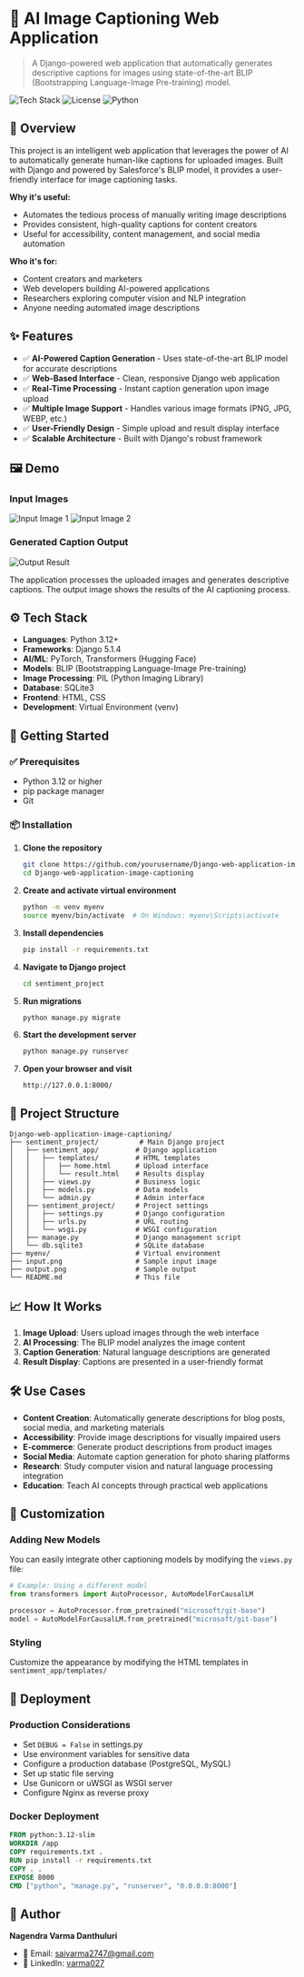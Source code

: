 # 🚀 AI Image Captioning Web Application
> A Django-powered web application that automatically generates descriptive captions for images using state-of-the-art BLIP (Bootstrapping Language-Image Pre-training) model.

![Tech Stack](https://img.shields.io/badge/Tech-Python|Django|PyTorch|Transformers-blue)
![License](https://img.shields.io/badge/License-MIT-green)
![Python](https://img.shields.io/badge/Python-3.12+-blue)

## 📌 Overview
This project is an intelligent web application that leverages the power of AI to automatically generate human-like captions for uploaded images. Built with Django and powered by Salesforce's BLIP model, it provides a user-friendly interface for image captioning tasks.

**Why it's useful:**
- Automates the tedious process of manually writing image descriptions
- Provides consistent, high-quality captions for content creators
- Useful for accessibility, content management, and social media automation

**Who it's for:**
- Content creators and marketers
- Web developers building AI-powered applications
- Researchers exploring computer vision and NLP integration
- Anyone needing automated image descriptions

## ✨ Features
- ✅ **AI-Powered Caption Generation** - Uses state-of-the-art BLIP model for accurate descriptions
- ✅ **Web-Based Interface** - Clean, responsive Django web application
- ✅ **Real-Time Processing** - Instant caption generation upon image upload
- ✅ **Multiple Image Support** - Handles various image formats (PNG, JPG, WEBP, etc.)
- ✅ **User-Friendly Design** - Simple upload and result display interface
- ✅ **Scalable Architecture** - Built with Django's robust framework

## 🖼️ Demo

### Input Images
![Input Image 1](input.png)
![Input Image 2](km2dgtv9607z.webp)

### Generated Caption Output
![Output Result](output.png)

The application processes the uploaded images and generates descriptive captions. The output image shows the results of the AI captioning process.

## ⚙️ Tech Stack
- **Languages**: Python 3.12+
- **Frameworks**: Django 5.1.4
- **AI/ML**: PyTorch, Transformers (Hugging Face)
- **Models**: BLIP (Bootstrapping Language-Image Pre-training)
- **Image Processing**: PIL (Python Imaging Library)
- **Database**: SQLite3
- **Frontend**: HTML, CSS
- **Development**: Virtual Environment (venv)

## 🚀 Getting Started

### ✅ Prerequisites
- Python 3.12 or higher
- pip package manager
- Git

### 📦 Installation

1. **Clone the repository**
   ```bash
   git clone https://github.com/yourusername/Django-web-application-image-captioning.git
   cd Django-web-application-image-captioning
   ```

2. **Create and activate virtual environment**
   ```bash
   python -m venv myenv
   source myenv/bin/activate  # On Windows: myenv\Scripts\activate
   ```

3. **Install dependencies**
   ```bash
   pip install -r requirements.txt
   ```

4. **Navigate to Django project**
   ```bash
   cd sentiment_project
   ```

5. **Run migrations**
   ```bash
   python manage.py migrate
   ```

6. **Start the development server**
   ```bash
   python manage.py runserver
   ```

7. **Open your browser and visit**
   ```
   http://127.0.0.1:8000/
   ```

## 📂 Project Structure
```
Django-web-application-image-captioning/
├── sentiment_project/          # Main Django project
│   ├── sentiment_app/         # Django application
│   │   ├── templates/         # HTML templates
│   │   │   ├── home.html      # Upload interface
│   │   │   └── result.html    # Results display
│   │   ├── views.py           # Business logic
│   │   ├── models.py          # Data models
│   │   └── admin.py           # Admin interface
│   ├── sentiment_project/     # Project settings
│   │   ├── settings.py        # Django configuration
│   │   ├── urls.py            # URL routing
│   │   └── wsgi.py            # WSGI configuration
│   ├── manage.py              # Django management script
│   └── db.sqlite3             # SQLite database
├── myenv/                     # Virtual environment
├── input.png                  # Sample input image
├── output.png                 # Sample output
└── README.md                  # This file
```

## 📈 How It Works

1. **Image Upload**: Users upload images through the web interface
2. **AI Processing**: The BLIP model analyzes the image content
3. **Caption Generation**: Natural language descriptions are generated
4. **Result Display**: Captions are presented in a user-friendly format

## 🛠️ Use Cases

- **Content Creation**: Automatically generate descriptions for blog posts, social media, and marketing materials
- **Accessibility**: Provide image descriptions for visually impaired users
- **E-commerce**: Generate product descriptions from product images
- **Social Media**: Automate caption generation for photo sharing platforms
- **Research**: Study computer vision and natural language processing integration
- **Education**: Teach AI concepts through practical web applications

## 🔧 Customization

### Adding New Models
You can easily integrate other captioning models by modifying the `views.py` file:

```python
# Example: Using a different model
from transformers import AutoProcessor, AutoModelForCausalLM

processor = AutoProcessor.from_pretrained("microsoft/git-base")
model = AutoModelForCausalLM.from_pretrained("microsoft/git-base")
```

### Styling
Customize the appearance by modifying the HTML templates in `sentiment_app/templates/`

## 🚀 Deployment

### Production Considerations
- Set `DEBUG = False` in settings.py
- Use environment variables for sensitive data
- Configure a production database (PostgreSQL, MySQL)
- Set up static file serving
- Use Gunicorn or uWSGI as WSGI server
- Configure Nginx as reverse proxy

### Docker Deployment
```dockerfile
FROM python:3.12-slim
WORKDIR /app
COPY requirements.txt .
RUN pip install -r requirements.txt
COPY . .
EXPOSE 8000
CMD ["python", "manage.py", "runserver", "0.0.0.0:8000"]
```

## 🙌 Author

**Nagendra Varma Danthuluri**
- 📧 Email: [saivarma2747@gmail.com](mailto:saivarma2747@gmail.com)
- 🔗 LinkedIn: [varma027](https://linkedin.com/in/varma027)

